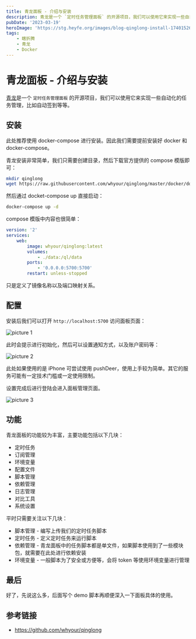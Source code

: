 ```yaml
---
title: 青龙面板 - 介绍与安装
description: 青龙是一个 `定时任务管理面板` 的开源项目，我们可以使用它来实现一些自动化的任务管理，比如自动签到等等。
pubDate: '2023-03-19'
heroImage: 'https://stg.heyfe.org/images/blog-qinglong-install-1740152682200.png'
tags:
    - 瞎折腾
    - 青龙
    - Docker
---
```


# 青龙面板 - 介绍与安装

[青龙](https://github.com/whyour/qinglong)是一个 `定时任务管理面板` 的开源项目，我们可以使用它来实现一些自动化的任务管理，比如自动签到等等。

## 安装

此处推荐使用 docker-compose 进行安装。因此我们需要提前安装好 docker 和 docker-compose。

青龙安装非常简单，我们只需要创建目录，然后下载官方提供的 compose 模版即可：

```bash
mkdir qinglong
wget https://raw.githubusercontent.com/whyour/qinglong/master/docker/docker-compose.yml
```

然后通过 docket-compose up 直接启动：

```bash
docker-compose up -d
```

compose 模版中内容也很简单：

```yml
version: '2'
services:
    web:
        image: whyour/qinglong:latest
        volumes:
            - ./data:/ql/data
        ports:
            - '0.0.0.0:5700:5700'
        restart: unless-stopped
```

只是定义了镜像名称以及端口映射关系。

## 配置

安装后我们可以打开 `http://localhost:5700` 访问面板页面：

![picture 1](https://stg.heyfe.org/images/blog-qinglong-6.png)

此时会提示进行初始化，然后可以设置通知方式，以及账户密码等：

![picture 2](https://stg.heyfe.org/images/blog-qinglong-61.png)

此处如果使用的是 iPhone 可尝试使用 pushDeer，使用上手较为简单。其它的服务可能有一定技术门槛或一定使用限制。

设置完成后进行登陆会进入面板管理页面。

![picture 3](https://stg.heyfe.org/images/blog-qinglong-7.png)

## 功能

青龙面板的功能较为丰富，主要功能包括以下几块：

-   定时任务
-   订阅管理
-   环境变量
-   配置文件
-   脚本管理
-   依赖管理
-   日志管理
-   对比工具
-   系统设置

平时只需要关注以下几块：

-   脚本管理 - 编写上传我们的定时任务脚本
-   定时任务 - 定义定时任务来运行脚本
-   依赖管理 - 青龙面板中的任务脚本都是单文件，如果脚本使用到了一些模块包，就需要在此处进行依赖安装
-   环境变量 - 一般脚本为了安全或方便等，会将 token 等使用环境变量进行管理

## 最后

好了，先说这么多，后面写个 demo 脚本再顺便深入一下面板具体的使用。

## 参考链接

-   https://github.com/whyour/qinglong
